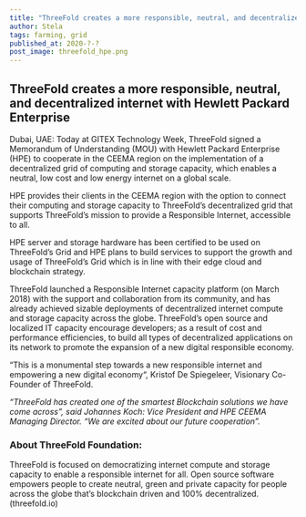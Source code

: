 ```yaml
---
title: "ThreeFold creates a more responsible, neutral, and decentralized internet with Hewlett Packard Enterprise"
author: Stela
tags: farming, grid
published_at: 2020-?-?
post_image: threefold_hpe.png
---
```


## ThreeFold creates a more responsible, neutral, and decentralized internet with Hewlett Packard Enterprise

Dubai, UAE: Today at GITEX Technology Week, ThreeFold signed a Memorandum of Understanding (MOU) with Hewlett Packard Enterprise (HPE) to cooperate in the CEEMA region on the implementation of a decentralized grid of computing and storage capacity, which enables a neutral, low cost and low energy internet on a global scale.

HPE provides their clients in the CEEMA region with the option to connect their computing and storage capacity to ThreeFold’s decentralized grid that supports ThreeFold’s mission to provide a Responsible Internet, accessible to all.

HPE server and storage hardware has been certified to be used on ThreeFold’s Grid and HPE plans to build services to support the growth and usage of ThreeFold’s Grid which is in line with their edge cloud and blockchain strategy.

ThreeFold launched a Responsible Internet capacity platform (on March 2018) with the support and collaboration from its community, and has already achieved sizable deployments of decentralized internet compute and storage capacity across the globe. ThreeFold’s open source and localized IT capacity encourage developers; as a result of cost and performance efficiencies, to build all types of decentralized applications on its network to promote the expansion of a new digital responsible economy.

“This is a monumental step towards a new responsible internet and empowering a new digital economy“, Kristof De Spiegeleer, Visionary Co-Founder of ThreeFold.

_“ThreeFold has created one of the smartest Blockchain solutions we have come across”, said Johannes Koch: Vice President and HPE CEEMA Managing Director. “We are excited about our future cooperation”._

### About ThreeFold Foundation:
ThreeFold is focused on democratizing internet compute and storage capacity to enable a responsible internet for all. Open source software empowers people to create neutral, green and private capacity for people across the globe that’s blockchain driven and 100% decentralized. (threefold.io)

